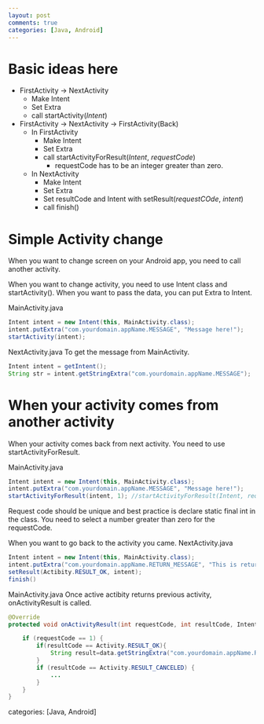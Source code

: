 ```yaml
---
layout: post
comments: true
categories: [Java, Android]
---
```


# Basic ideas here
* FirstActivity -> NextActivity
	* Make Intent
	* Set Extra
	* call startActivity(*Intent*)
* FirstActivity -> NextActivity -> FirstActivity(Back)
	* In FirstActivity
		* Make Intent
		* Set Extra
		* call startActivityForResult(*Intent*, *requestCode*)
			* requestCode has to be an integer greater than zero.
	* In NextActivity
		* Make Intent
		* Set Extra
		* Set resultCode and Intent with setResult(*requestCOde*, *intent*)
		* call finish()

# Simple Activity change
When you want to change screen on your Android app, you need to call another activity.

When you want to change activity, you need to use Intent class and startActivity().
When you want to pass the data, you can put Extra to Intent.

MainActivity.java
```java 
Intent intent = new Intent(this, MainActivity.class);
intent.putExtra("com.yourdomain.appName.MESSAGE", "Message here!");
startActivity(intent);
```

NextActivity.java
To get the message from MainActivity.
```java
Intent intent = getIntent();
String str = intent.getStringExtra("com.yourdomain.appName.MESSAGE");
```

# When your activity comes from another activity

When your activity comes back from next activity. You need to use startActivityForResult.

MainActivity.java
```java
Intent intent = new Intent(this, MainActivity.class);
intent.putExtra("com.yourdomain.appName.MESSAGE", "Message here!");
startActivityForResult(intent, 1); //startActivityForResult(Intent, requestCode)
```
Request code should be unique and best practice is declare static final int in the class.
You need to select a number greater than zero for the requestCode.

When you want to go back to the activity you came.
NextActivity.java
```java
Intent intent = new Intent(this, MainActivity.class);
intent.putExtra("com.yourdomain.appName.RETURN_MESSAGE", "This is return");
setResult(Actibity.RESULT_OK, intent);
finish()
```
MainActivity.java
Once active actibity returns previous activity, onActivityResult is called.

```java
@Override
protected void onActivityResult(int requestCode, int resultCode, Intent data) {

    if (requestCode == 1) {
        if(resultCode == Activity.RESULT_OK){
            String result=data.getStringExtra("com.yourdomain.appName.RETURN_MESSAGE");
        }
        if (resultCode == Activity.RESULT_CANCELED) {
        	...
        }
    }
}
```



categories: [Java, Android]
